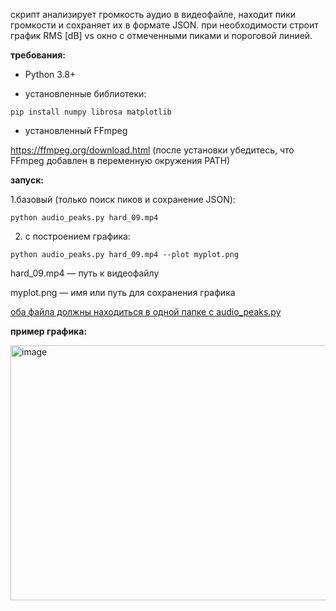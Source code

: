 скрипт анализирует громкость аудио в видеофайле, находит пики громкости и сохраняет их в формате JSON.
при необходимости строит график RMS [dB] vs окно с отмеченными пиками и пороговой линией.

**требования:**

* Python 3.8+

* установленные библиотеки:

```pip install numpy librosa matplotlib```

* установленный FFmpeg

https://ffmpeg.org/download.html (после установки убедитесь, что FFmpeg добавлен в переменную окружения PATH)


**запуск:**

1.базовый (только поиск пиков и сохранение JSON):

  ```python audio_peaks.py hard_09.mp4```

2. с построением графика:

  ```python audio_peaks.py hard_09.mp4 --plot myplot.png```


hard_09.mp4 — путь к видеофайлу

myplot.png — имя или путь для сохранения графика 

<ins>оба файла должны находиться в одной папке с audio_peaks.py</ins>



**пример графика:**

<img width="1291" height="408" alt="image" src="https://github.com/user-attachments/assets/e0026349-349c-4b0e-b29f-7a4fc8b427f4" />
